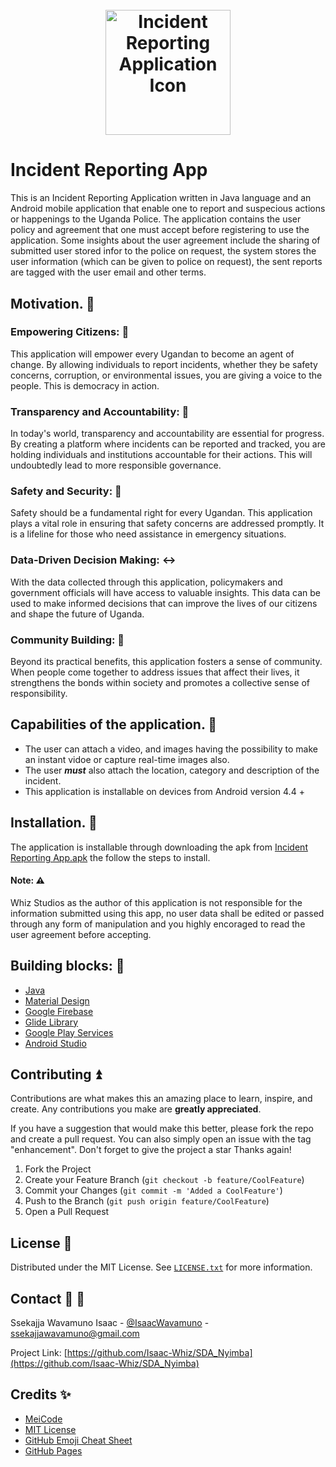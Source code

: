 <h1 align="center">
  <br>
<img src="https://github.com/Isaac-Whiz/IncidentReportinApp/assets/95527627/39c42387-fb90-4892-a052-d34e6921f983" alt="Incident Reporting Application Icon" width="200">
  </p>
</h1>

# Incident Reporting App
This is an Incident Reporting Application written in Java language and an Android mobile application that enable one to report and suspecious actions or happenings to the Uganda Police.
The application contains the user policy and agreement that one must accept before registering to use the application.
Some insights about the user agreement include the sharing of submitted user stored infor to the police on request, the system stores the user information (which can be given to police on request),
the sent reports are tagged with the user email and other terms.

<h2>Motivation. 💭 </h2>
<h3><strong>Empowering Citizens: 💪</strong></h3> This application will empower every Ugandan to become an agent of change. 
By allowing individuals to report incidents, whether they be safety concerns, corruption, or environmental issues, you are giving a voice to the people. This is democracy in action.

<strong><h3>Transparency and Accountability: 🔎</h3></strong> In today's world, transparency and accountability are essential for progress. 
By creating a platform where incidents can be reported and tracked, you are holding individuals and institutions accountable for their actions. 
This will undoubtedly lead to more responsible governance.

<h3><strong>Safety and Security: 🔐</strong></h3> Safety should be a fundamental right for every Ugandan. 
This application plays a vital role in ensuring that safety concerns are addressed promptly. 
It is a lifeline for those who need assistance in emergency situations.

<h3><strong>Data-Driven Decision Making: ↔</strong></h3> With the data collected through this application, policymakers and government officials will have access to valuable insights. 
This data can be used to make informed decisions that can improve the lives of our citizens and shape the future of Uganda.

<h3><strong>Community Building: 🤼</strong></h3> Beyond its practical benefits, this application fosters a sense of community. 
When people come together to address issues that affect their lives, it strengthens the bonds within society and promotes a collective sense of responsibility.

<h2>Capabilities of the application. 🔗</h2>
<ul>
  <li> The user can attach a video, and images having the possibility to make an instant vidoe or capture real-time images also. </li>
  <li>The user <b><i>must</i></b> also attach the location, category and description of the incident.</li>
  <li>This application is installable on devices from Android version 4.4 +</li>
</ul>
<h2>Installation. 🔽</h2>
The application is installable through downloading the apk from <a href="https://docs.google.com/uc?export=download&id=1WqLibCmqPFodCXRjWtDaTU-ECw6_khoT">Incident Reporting App.apk</a> the follow the steps to install.

<h4>Note: ⚠</h4> Whiz Studios as the author of this application is not responsible for the information submitted using this app, no user data shall be edited or passed through any form of manipulation and you highly encoraged to read the user agreement before accepting.

<h2> Building blocks: 🧱</h2>

* [Java](https://www.bing.com/ck/a?!&&p=0a6be56bf891c859JmltdHM9MTcwOTA3ODQwMCZpZ3VpZD0wZjUxNzJjZi1jYTAzLTY4ODQtMDFhOC02MWY0Y2I5NTY5YzMmaW5zaWQ9NTQ5Mw&ptn=3&ver=2&hsh=3&fclid=0f5172cf-ca03-6884-01a8-61f4cb9569c3&psq=java&u=a1aHR0cHM6Ly9qYXZhLmNvbS9lbi9kb3dubG9hZC8&ntb=1)
* [Material Design](https://www.bing.com/ck/a?!&&p=1bf63dbe091920c6JmltdHM9MTcwOTA3ODQwMCZpZ3VpZD0wZjUxNzJjZi1jYTAzLTY4ODQtMDFhOC02MWY0Y2I5NTY5YzMmaW5zaWQ9NTU4Mw&ptn=3&ver=2&hsh=3&fclid=0f5172cf-ca03-6884-01a8-61f4cb9569c3&psq=material+ui+library&u=a1aHR0cHM6Ly9iaW5nLmNvbS9hbGluay9saW5rP3VybD1odHRwcyUzYSUyZiUyZm0zLm1hdGVyaWFsLmlvJTJmJnNvdXJjZT1zZXJwLXJyJmg9ZXclMmJkbzd0eThadXhJRjZqcW1ITlBZdm91Q3RIV1JCZzJsbjIlMmZyM29DcVUlM2QmcD1rY29mZmNpYWx3ZWJzaXRl&ntb=1)
* [Google Firebase](https://firebase.google.com/)
* [Glide Library](https://github.com/bumptech/glide)
* [Google Play Services](https://developers.google.com/android/guides/overview)
* [Android Studio](https://www.bing.com/ck/a?!&&p=3d5f8c5183541b60JmltdHM9MTcwOTA3ODQwMCZpZ3VpZD0wZjUxNzJjZi1jYTAzLTY4ODQtMDFhOC02MWY0Y2I5NTY5YzMmaW5zaWQ9NTY4NQ&ptn=3&ver=2&hsh=3&fclid=0f5172cf-ca03-6884-01a8-61f4cb9569c3&psq=android+studio&u=a1aHR0cHM6Ly9iaW5nLmNvbS9hbGluay9saW5rP3VybD1odHRwcyUzYSUyZiUyZmRldmVsb3Blci5hbmRyb2lkLmNvbSUyZnN0dWRpbyZzb3VyY2U9c2VycC1yciZoPUZZU01jMVlvQ0ElMmJiVmVFM09zQUN3V0Jualg3eUZlZXk3N01NOXIxaUFxMCUzZCZwPWtjb2ZmY2lhbHdlYnNpdGU&ntb=1)

<h2> Contributing ⏫</h2>

Contributions are what makes this an amazing place to learn, inspire, and create. Any contributions you make are **greatly appreciated**.

If you have a suggestion that would make this better, please fork the repo and create a pull request. You can also simply open an issue with the tag "enhancement".
Don't forget to give the project a star Thanks again!

1. Fork the Project 
2. Create your Feature Branch (`git checkout -b feature/CoolFeature`)
3. Commit your Changes (`git commit -m 'Added a CoolFeature'`)
4. Push to the Branch (`git push origin feature/CoolFeature`)
5. Open a Pull Request


<h2> License 📜 </h2>

Distributed under the MIT License. See [`LICENSE.txt`](https://github.com/Isaac-Whiz/IncidentReportinApp#) for more information.


<h2> Contact 📧 📱 </h2>

Ssekajja Wavamuno Isaac - [@IsaacWavamuno](https://twitter.com/Isaac_Whiz) - ssekajjawavamuno@gmail.com

Project Link: [https://github.com/Isaac-Whiz/SDA_Nyimba](https://github.com/Isaac-Whiz/SDA_Nyimba)


<h2> Credits ✨ </h2>

* [MeiCode](https://meicode.org/)
* [MIT License](https://mit-license.org/)
* [GitHub Emoji Cheat Sheet](https://www.webpagefx.com/tools/emoji-cheat-sheet)
* [GitHub Pages](https://pages.github.com)

